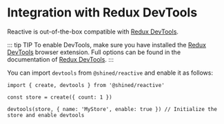 # Integration with Redux DevTools

Reactive is out-of-the-box compatible with [Redux DevTools](https://github.com/reduxjs/redux-devtools#redux-devtools).

::: tip TIP
To enable DevTools, make sure you have installed the [Redux DevTools](https://github.com/reduxjs/redux-devtools#redux-devtools) browser extension. Full options can be found in the documentation of [Redux DevTools](https://github.com/reduxjs/redux-devtools/blob/main/extension/docs/API/Arguments.md#options).
:::

You can import `devtools` from `@shined/reactive` and enable it as follows:

```tsx {5}
import { create, devtools } from '@shined/reactive'

const store = create({ count: 1 })

devtools(store, { name: 'MyStore', enable: true }) // Initialize the store and enable devtools
```
